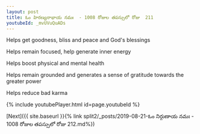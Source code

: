 ```yaml
---
layout: post
title: ఓం హిరణ్యనాభాయ నమః  - 1008 రోజుల తపస్సులో రోజు  211
youtubeId: _mvUVuQuADs
---
```

 
 
Helps get goodness, bliss and peace and God's blessings
 
Helps remain focused, help generate inner energy 
 
Helps boost physical and mental health 
 
Helps remain grounded and generates a sense of gratitude towards the greater power 
 
Helps reduce bad karma
 
 
 
 


{% include youtubePlayer.html id=page.youtubeId %}
 
[Next]({{ site.baseurl }}{% link  split2/_posts/2019-08-21-ఓం నిర్గుణాయ నమః  - 1008 రోజుల తపస్సులో రోజు  212.md%})
 
